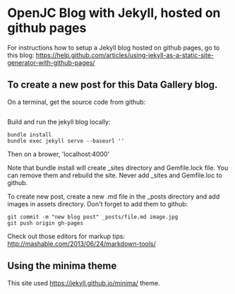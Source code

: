 OpenJC Blog with Jekyll, hosted on github pages
===============================================

For instructions how to setup a Jekyll blog hosted on github pages, go to this blog: https://help.github.com/articles/using-jekyll-as-a-static-site-generator-with-github-pages/

To create a new post for this Data Gallery blog.
------------
On a terminal, get the source code from github:

```git clone https://github.com/DataGallery/blog
```

Build and run the jekyll blog locally:
```cd blog
bundle install
bundle exec jekyll serve --baseurl ''
```

Then on a brower, 'localhost:4000'

Note that bundle install will create _sites directory and Gemfile.lock file.  You can remove them and rebuild the site.  Never add _sites and Gemfile.loc to github.

To create new post, create a new .md file in the _posts directory and add images in assets directory.  Don't forget to add them to github:

```git add _posts/file.md image.jpg
git commit -m "new blog post" _posts/file.md image.jpg
git push origin gh-pages
```

Check out those editors for markup tips: http://mashable.com/2013/06/24/markdown-tools/

Using the minima theme
-------------- 

This site used https://jekyll.github.io/minima/ theme.


